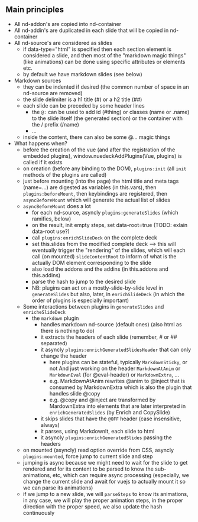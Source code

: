 

## Main principles

- All nd-addon's are copied into nd-container
- All nd-addin's are duplicated in each slide that will be copied in nd-container
- All nd-source's are considered as slides
  - if data-type="html" is specified then each section element is considered a slide,
    and then most of the "markdown magic things" (like animations) can be done
    using specific attributes or elements etc.
  - by default we have markdown slides (see below)
- Markdown sources
  - they can be indented if desired (the common number of space in an nd-source are removed)
  - the slide delimiter is a h1 title (#) or a h2 title (##)
  - each slide can be preceded by some header lines
    - the `@:` can be used to add id (#thing) or classes (name or .name) to the slide itself
      (the generated section) or the container with the / prefix (/name)
    - ...
  - inside the content, there can also be some @... magic things
- What happens when?
  - before the creation of the vue (and after the registration of the embedded plugins),
    window.nuedeckAddPlugins(Vue, plugins) is called if it exists
  - on creation (before any binding to the DOM), `plugins:init` (all `init`
    methods of the plugins are called)
  - just before mounting (into the page) the html title and meta tags (name=...)
    are digested as variables (in this.vars), then `plugins:beforeMount`, then
    keybindings are registered,
    then `asyncBeforeMount` which will generate the actual list of slides
  - `asyncBeforeMount` does a lot
    - for each nd-source, asyncly `plugins:generateSlides` (which ramifies, below)
    - on the result, init empty steps, set data-root=true (TODO: exlain data-root use?)
    - call `plugins:enrichSlideDeck` on the complete deck
    - set this.slides from the modified complete deck --> this will eventually
      trigger the "rendering" of the slides, which will each call (on mounted)
      `slideContentRoot` to inform of what is the actually DOM element
      corresponding to the slide
    - also load the addons and the addins (in this.addons and this.addins)
    - parse the hash to jump to the desired slide
    - NB: plugins can act on a mostly-slide-by-slide level in `generateSlides`
      but also, later, in `enrichSlideDeck` (in which the order of plugins is
      especially important)
  - Some interactions between plugins in `generateSlides` and `enricheSlideDeck`
    - the `markdown` plugin
      - handles markdown nd-source (default ones) (also html as there is nothing to do)
      - it extracts the headers of each slide (remember, # or ## separated)
      - it asyncly `plugins:enrichGeneratedSlidesHeader` that can only change the header
        - here plugins can be stateful, typically `MarkdownSticky`, or not And
          just working on the header `MarkdownAtAnim` or `MarkdownEval` (for @eval-header)
          or `MarkdownExtra`, ...
        - e.g. MarkdownAtAnim rewrites @anim to @inject that is consumed by MarkdownExtra
          which is also the plugin that handles slide @copy
        - e.g. @copy and @inject are transformed by MardownExtra into elements
          that are later interpreted in `enrichGeneratedSlides` (by Enrich and CopySlide)
      - it skips slides that have the `@OFF` header (case insensitive, always)
      - it parses, using MarkdownIt, each slide to html
      - it asyncly `plugins:enrichGeneratedSlides` passing the headers
  - on mounted (asyncly) read option override from CSS, asyncly `plugins:mounted`,
    force jump to current slide and step
  - jumping is async because we might need to wait for the slide to get rendered
    and for its content to be parsed to know the sub-animations, etc, which can
    require async processing (especially, we change the current slide and await
    for vuejs to actually mount it so we can parse its animations)
  - if we jump to a new slide, we will `parseSteps` to know its animations, in any
    case, we will play the proper animation steps, in the proper direction with
    the proper speed, we also update the hash continuously
